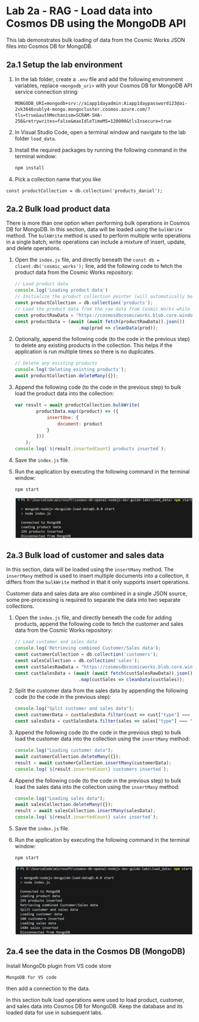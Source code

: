 # Lab 2a - RAG - Load data into Cosmos DB using the MongoDB API

This lab demonstrates bulk loading of data from the Cosmic Works JSON files into Cosmos DB for MongoDB.

## 2a.1 Setup the lab environment

1. In the lab folder, create a `.env` file and add the following environment variables, replace `<mongodb_uri>` with your Cosmos DB for MongoDB API service connection string:

    ```text
    MONGODB_URI=mongodb+srv://aiapp1dayadmin:Aiapp1daypassword123@ai-2vk3646vubly4-mongo.mongocluster.cosmos.azure.com/?tls=true&authMechanism=SCRAM-SHA-256&retrywrites=false&maxIdleTimeMS=120000&tlsInsecure=true
    ```

2. In Visual Studio Code, open a terminal window and navigate to the lab folder `load_data`.

3. Install the required packages by running the following command in the terminal window:

    ```bash
    npm install
    ```

4. Pick a collection name that you like 

```
const productCollection = db.collection('products_daniel');
```

## 2a.2 Bulk load product data

There is more than one option when performing bulk operations in Cosmos DB for MongoDB. In this section, data will be loaded using the `bulkWrite` method. The `bulkWrite` method is used to perform multiple write operations in a single batch, write operations can include a mixture of insert, update, and delete operations.

1. Open the `index.js` file, and directly beneath the `const db = client.db('cosmic_works');` line, add the following code to fetch the product data from the Cosmic Works repository:

    ```javascript
    // Load product data
    console.log('Loading product data')
    // Initialize the product collection pointer (will automatically be created if it doesn't exist)
    const productCollection = db.collection('products');
    // Load the product data from the raw data from Cosmic Works while also removing the system properties
    const productRawData = "https://cosmosdbcosmicworks.blob.core.windows.net/cosmic-works-small/product.json";
    const productData = (await (await fetch(productRawData)).json())
                            .map(prod => cleanData(prod));
    ```

2. Optionally, append the following code (to the code in the previous step) to delete any existing products in the collection. This helps if the application is run multiple times so there is no duplicates.

    ```javascript
    // Delete any existing products
    console.log('Deleting existing products');
    await productCollection.deleteMany({});
    ```

3. Append the following code (to the code in the previous step) to bulk load the product data into the collection:

    ```javascript
    var result = await productCollection.bulkWrite(
            productData.map((product) => ({
                insertOne: {
                    document: product
                }
            }))
        );
    console.log(`${result.insertedCount} products inserted`);
    ```

4. Save the `index.js` file.

5. Run the application by executing the following command in the terminal window:

    ```bash
    npm start
    ```

    ![A console window displays indicating products have been inserted into the products collection](media/products_loaded.png "Products loaded")

## 2a.3 Bulk load of customer and sales data

In this section, data will be loaded using the `insertMany` method. The `insertMany` method is used to insert multiple documents into a collection, it differs from the `bulkWrite` method in that it only supports insert operations.

Customer data and sales data are also combined in a single JSON source, some pre-processing is required to separate the data into two separate collections.

1. Open the `index.js` file, and directly beneath the code for adding products, append the following code to fetch the customer and sales data from the Cosmic Works repository:

    ```javascript
    // Load customer and sales data
    console.log('Retrieving combined Customer/Sales data');
    const customerCollection = db.collection('customers');
    const salesCollection = db.collection('sales');
    const custSalesRawData = "https://cosmosdbcosmicworks.blob.core.windows.net/cosmic-works-small/customer.json";
    const custSalesData = (await (await fetch(custSalesRawData)).json())
                            .map(custSales => cleanData(custSales));
    ```

2. Split the customer data from the sales data by appending the following code (to the code in the previous step):

    ```javascript
    console.log("Split customer and sales data");
    const customerData = custSalesData.filter(cust => cust["type"] === "customer");
    const salesData = custSalesData.filter(sales => sales["type"] === "salesOrder");
    ```

3. Append the following code (to the code in the previous step) to bulk load the customer data into the collection using the `insertMany` method:

    ```javascript
    console.log("Loading customer data");
    await customerCollection.deleteMany({});
    result = await customerCollection.insertMany(customerData);
    console.log(`${result.insertedCount} customers inserted`);
    ```

4. Append the following code (to the code in the previous step) to bulk load the sales data into the collection using the `insertMany` method:

    ```javascript
    console.log("Loading sales data");
    await salesCollection.deleteMany({});
    result = await salesCollection.insertMany(salesData);
    console.log(`${result.insertedCount} sales inserted`);
    ```

5. Save the `index.js` file.

6. Run the application by executing the following command in the terminal window:

    ```bash
    npm start
    ```

    ![A console window displays indicating customers and sales have been inserted into the customers and sales collections](media/customers_sales_loaded.png "Customers and sales loaded")

## 2a.4 see the data in the Cosmos DB (MongoDB)

Install MongoDb plugin from VS code store

```
MongoDB for VS code
```

then add a connection to the data.

In this section bulk load operations were used to load product, customer, and sales data into Cosmos DB for MongoDB. Keep the database and its loaded data for use in subsequent labs.
